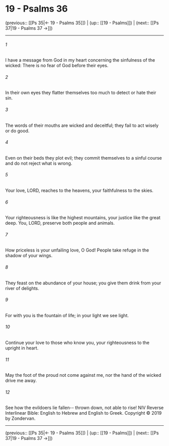 # 19 - Psalms 36

(previous:: [[Ps 35|← 19 - Psalms 35]]) | (up:: [[19 - Psalms]]) | (next:: [[Ps 37|19 - Psalms 37 →]])

***


###### 1 
I have a message from God in my heart concerning the sinfulness of the wicked: There is no fear of God before their eyes. 

###### 2 
In their own eyes they flatter themselves too much to detect or hate their sin. 

###### 3 
The words of their mouths are wicked and deceitful; they fail to act wisely or do good. 

###### 4 
Even on their beds they plot evil; they commit themselves to a sinful course and do not reject what is wrong. 

###### 5 
Your love, LORD, reaches to the heavens, your faithfulness to the skies. 

###### 6 
Your righteousness is like the highest mountains, your justice like the great deep. You, LORD, preserve both people and animals. 

###### 7 
How priceless is your unfailing love, O God! People take refuge in the shadow of your wings. 

###### 8 
They feast on the abundance of your house; you give them drink from your river of delights. 

###### 9 
For with you is the fountain of life; in your light we see light. 

###### 10 
Continue your love to those who know you, your righteousness to the upright in heart. 

###### 11 
May the foot of the proud not come against me, nor the hand of the wicked drive me away. 

###### 12 
See how the evildoers lie fallen-- thrown down, not able to rise! NIV Reverse Interlinear Bible: English to Hebrew and English to Greek. Copyright © 2019 by Zondervan.

***

(previous:: [[Ps 35|← 19 - Psalms 35]]) | (up:: [[19 - Psalms]]) | (next:: [[Ps 37|19 - Psalms 37 →]])
